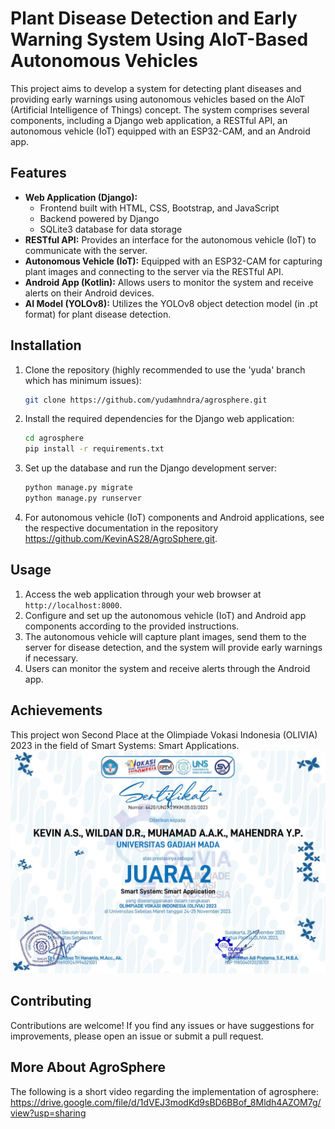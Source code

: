 # Plant Disease Detection and Early Warning System Using AIoT-Based Autonomous Vehicles

This project aims to develop a system for detecting plant diseases and providing early warnings using autonomous vehicles based on the AIoT (Artificial Intelligence of Things) concept. The system comprises several components, including a Django web application, a RESTful API, an autonomous vehicle (IoT) equipped with an ESP32-CAM, and an Android app.

## Features

- **Web Application (Django):**
  - Frontend built with HTML, CSS, Bootstrap, and JavaScript
  - Backend powered by Django
  - SQLite3 database for data storage
- **RESTful API:** Provides an interface for the autonomous vehicle (IoT) to communicate with the server.
- **Autonomous Vehicle (IoT):** Equipped with an ESP32-CAM for capturing plant images and connecting to the server via the RESTful API.
- **Android App (Kotlin):** Allows users to monitor the system and receive alerts on their Android devices.
- **AI Model (YOLOv8):** Utilizes the YOLOv8 object detection model (in .pt format) for plant disease detection.

## Installation

1. Clone the repository (highly recommended to use the 'yuda' branch which has minimum issues):

   ```bash
   git clone https://github.com/yudamhndra/agrosphere.git
   ```

2. Install the required dependencies for the Django web application:

   ```bash
   cd agrosphere
   pip install -r requirements.txt
   ```

3. Set up the database and run the Django development server:

   ```bash
   python manage.py migrate
   python manage.py runserver
   ```

4. For autonomous vehicle (IoT) components and Android applications, see the respective documentation in the repository https://github.com/KevinAS28/AgroSphere.git.

## Usage

1. Access the web application through your web browser at `http://localhost:8000`.
2. Configure and set up the autonomous vehicle (IoT) and Android app components according to the provided instructions.
3. The autonomous vehicle will capture plant images, send them to the server for disease detection, and the system will provide early warnings if necessary.
4. Users can monitor the system and receive alerts through the Android app.

## Achievements
This project won Second Place at the Olimpiade Vokasi Indonesia (OLIVIA) 2023 in the field of Smart Systems: Smart Applications.
<img src="https://github.com/yudamhndra/yudamhndra/blob/main/Image/sertif_olivia.jpg">

## Contributing

Contributions are welcome! If you find any issues or have suggestions for improvements, please open an issue or submit a pull request.

## More About AgroSphere

The following is a short video regarding the implementation of agrosphere: 
https://drive.google.com/file/d/1dVEJ3modKd9sBD6BBof_8Mldh4AZOM7g/view?usp=sharing
